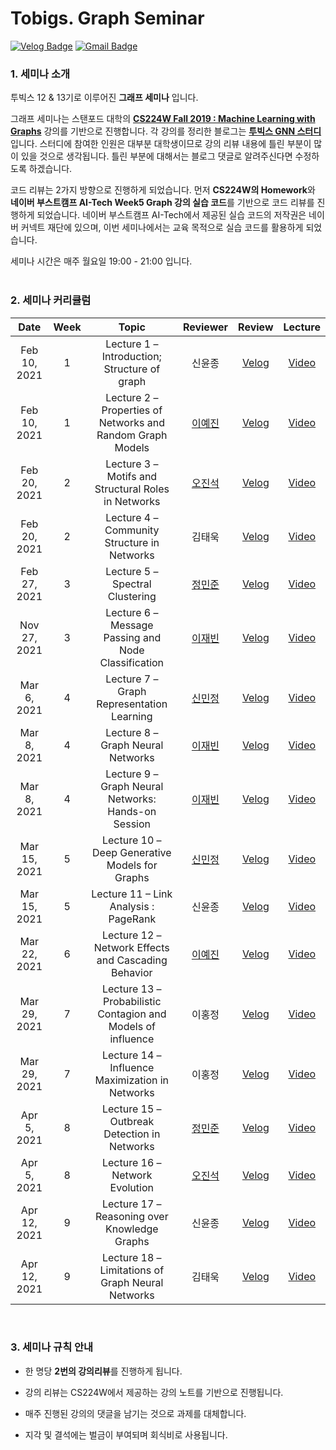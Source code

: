 # Tobigs. Graph Seminar


[![Velog Badge](https://img.shields.io/badge/tobigs.gnn1213-20c997?style=flat-square&logo=Vimeo&logoColor=white&logoWidth=10&link=https://velog.io/@tobigs-gnn1213/series)](https://velog.io/@tobigs-gnn1213/series)
[![Gmail Badge](https://img.shields.io/badge/-Gmail-d14836?style=flat-square&logo=Gmail&logoColor=white&logoWidth=10&&link=mailto:tobigs.gnn1213@gmail.com)](mailto:tobigs.gnn1213@gmail.com)

### 1. 세미나 소개

투빅스 12 & 13기로 이루어진 **그래프 세미나** 입니다.

그래프 세미나는 스탠포드 대학의 **[CS224W Fall 2019 : Machine Learning with Graphs](http://snap.stanford.edu/class/cs224w-2019/)** 강의를 기반으로 진행합니다.
각 강의를 정리한 블로그는 **[투빅스 GNN 스터디](https://velog.io/@tobigs-gnn1213/series/Part1-CS224W)** 입니다. 스터디에 참여한 인원은 대부분 대학생이므로 강의 리뷰 내용에 틀린 부분이 많이 있을 것으로 생각됩니다. 틀린 부분에 대해서는 블로그 댓글로 알려주신다면 수정하도록 하겠습니다.

코드 리뷰는 2가지 방향으로 진행하게 되었습니다. 먼저 **CS224W의 Homework**와 **네이버 부스트캠프 AI-Tech Week5 Graph 강의 실습 코드**를 기반으로 코드 리뷰를 진행하게 되었습니다. 네이버 부스트캠프 AI-Tech에서 제공된 실습 코드의 저작권은 네이버 커넥트 재단에 있으며, 이번 세미나에서는 교육 목적으로 실습 코드를 활용하게 되었습니다.

세미나 시간은 매주 월요일 19:00 - 21:00 입니다.
<br/>
<br/>

### 2. 세미나 커리큘럼

|   Date  | Week | Topic | Reviewer |   Review   |  Lecture  |
|:-------:|:------:|:------------------------------------:|:----------:|:---------:|:--------:|
| Feb 10, 2021 | 1 | Lecture 1 – Introduction; Structure of graph | 신윤종 | [Velog](https://velog.io/@tobigs-gnn1213/1.-Introduction-Structure-of-graph) | [Video](https://www.youtube.com/watch?v=uEPPnR22fxg&list=PL-Y8zK4dwCrQyASidb2mjj_itW2-YYx6-&index=1)
| Feb 10, 2021 | 1 | Lecture 2 – Properties of Networks and Random Graph Models | [이예진](https://github.com/cryingjin) | [Velog](https://velog.io/@tobigs-gnn1213/CS224W-Lecture-2-Properties-of-Networks-and-Random-Graph-Models) | [Video](https://www.youtube.com/watch?v=erMiEFGRsIk&list=PL-Y8zK4dwCrQyASidb2mjj_itW2-YYx6-&index=2)
| Feb 20, 2021 | 2 | Lecture 3 – Motifs and Structural Roles in Networks | [오진석](https://github.com/jinseock95) | [Velog](https://velog.io/@tobigs-gnn1213/3.-Motifs-and-Structural-Roles-in-Networks) | [Video](https://www.youtube.com/watch?v=sdpqpj8g6YY&list=PL-Y8zK4dwCrQyASidb2mjj_itW2-YYx6-&index=3)
| Feb 20, 2021 | 2 | Lecture 4 – Community Structure in Networks | 김태욱 | [Velog](https://velog.io/@tobigs-gnn1213/4.-Community-Structure-in-Networks) | [Video](https://www.youtube.com/watch?v=Q7CHFo8UdPU&list=PL-Y8zK4dwCrQyASidb2mjj_itW2-YYx6-&index=4)
| Feb 27, 2021 | 3 | Lecture 5 – Spectral Clustering | [정민준](https://github.com/minjoong507) | [Velog](https://velog.io/@tobigs-gnn1213/5.-Spectral-Clustering) | [Video](https://www.youtube.com/watch?v=VIu-ORmRspA&list=PL-Y8zK4dwCrQyASidb2mjj_itW2-YYx6-&index=5)
| Nov 27, 2021 | 3 | Lecture 6 – Message Passing and Node Classification | [이재빈](https://github.com/jbeen2) |  [Velog](https://velog.io/@tobigs-gnn1213/6.-Message-Passing-and-Node-Classification) | [Video](https://www.youtube.com/watch?v=hTV44YH8Hd0&list=PL-Y8zK4dwCrQyASidb2mjj_itW2-YYx6-&index=6)
| Mar 6, 2021 | 4 | Lecture 7 – Graph Representation Learning | [신민정](https://github.com/minjung-s) | [Velog](https://velog.io/@tobigs-gnn1213/7.-Graph-Representation-Learning) | [Video](https://www.youtube.com/watch?v=4PTOhI8IWTo&list=PL-Y8zK4dwCrQyASidb2mjj_itW2-YYx6-&index=7)
| Mar 8, 2021 | 4 | Lecture 8 – Graph Neural Networks | [이재빈](https://github.com/jbeen2) | [Velog](https://velog.io/@tobigs-gnn1213/8.-Graph-Neural-Networks) | [Video](https://www.youtube.com/watch?v=LdK9HzBAR8c&list=PL-Y8zK4dwCrQyASidb2mjj_itW2-YYx6-&index=8)
| Mar 8, 2021 | 4 | Lecture 9 – Graph Neural Networks: Hands-on Session | [이재빈](https://github.com/jbeen2) | [Velog](https://velog.io/@tobigs-gnn1213/9.-Graph-Neural-Networks-Hands-on-Session) | [Video](https://youtu.be/X_fmiIy_YyI)
| Mar 15, 2021 | 5 | Lecture 10 – Deep Generative Models for Graphs | [신민정](https://github.com/minjung-s) | [Velog](https://velog.io/@tobigs-gnn1213/Deep-Generative-Model-for-Graphs) | [Video](https://www.youtube.com/watch?v=enyym0s94iY&list=PL-Y8zK4dwCrQyASidb2mjj_itW2-YYx6-&index=10)
| Mar 15, 2021 | 5 | Lecture 11 – Link Analysis : PageRank | 신윤종 | [Velog](https://velog.io/@tobigs-gnn1213/11.-Link-Analysis-PageRank) | [Video](https://www.youtube.com/watch?v=QD_NN6WUh9s&list=PL-Y8zK4dwCrQyASidb2mjj_itW2-YYx6-&index=11)
| Mar 22, 2021 | 6 | Lecture 12 – Network Effects and Cascading Behavior | [이예진](https://github.com/cryingjin) | [Velog](https://velog.io/@tobigs-gnn1213/12.Network-Effects-and-Cascading-Behavior) | [Video](https://www.youtube.com/watch?v=50D4kA0gOPw&list=PL-Y8zK4dwCrQyASidb2mjj_itW2-YYx6-&index=12)
| Mar 29, 2021 | 7 | Lecture 13 – Probabilistic Contagion and Models of influence | 이홍정 |[Velog](https://velog.io/@tobigs-gnn1213/13.-Probabilistic-Contagion-and-Models-of-Influence) |  [Video](https://www.youtube.com/watch?v=0VWQdbyFmtU&list=PL-Y8zK4dwCrQyASidb2mjj_itW2-YYx6-&index=13)
| Mar 29, 2021 | 7 | Lecture 14 – Influence Maximization in Networks | 이홍정 | [Velog](https://velog.io/@tobigs-gnn1213/Influence-Maximization-in-Networks-xoljzlmm) | [Video](https://www.youtube.com/watch?v=hstYPmdW8PU&list=PL-Y8zK4dwCrQyASidb2mjj_itW2-YYx6-&index=14)
| Apr 5, 2021 | 8 | Lecture 15 – Outbreak Detection in Networks | [정민준](https://github.com/minjoong507) | [Velog](https://velog.io/@tobigs-gnn1213/15.-Outbreak-Detection-in-Networks) | [Video](https://www.youtube.com/watch?v=fYOq5IX18JY&list=PL-Y8zK4dwCrQyASidb2mjj_itW2-YYx6-&index=15)
| Apr 5, 2021 | 8 | Lecture 16 – Network Evolution | [오진석](https://github.com/jinseock95) | [Velog](https://velog.io/@tobigs-gnn1213/16.-Network-Evolution) | [Video](https://www.youtube.com/watch?v=3pramEtovus&list=PL-Y8zK4dwCrQyASidb2mjj_itW2-YYx6-&index=16)
| Apr 12, 2021 | 9 | Lecture 17 – Reasoning over Knowledge Graphs | 신윤종 | [Velog](https://velog.io/@tobigs-gnn1213/17.-Reasoning-over-Knowledge-Graphs) | [Video](https://www.youtube.com/watch?v=izK_u0appck&list=PL-Y8zK4dwCrQyASidb2mjj_itW2-YYx6-&index=17)
| Apr 12, 2021 | 9 | Lecture 18 – Limitations of Graph Neural Networks | 김태욱 | [Velog](https://velog.io/@tobigs-gnn1213/Limitations-of-Graph-Neural-Networks) | [Video](https://www.youtube.com/watch?v=BqZWbRivm8g&list=PL-Y8zK4dwCrQyASidb2mjj_itW2-YYx6-&index=18)
<br/>

### 3. 세미나 규칙 안내

- 한 명당 **2번의 강의리뷰**를 진행하게 됩니다.

- 강의 리뷰는 CS224W에서 제공하는 강의 노트를 기반으로 진행됩니다.

- 매주 진행된 강의의 댓글을 남기는 것으로 과제를 대체합니다.

- 지각 및 결석에는 벌금이 부여되며 회식비로 사용됩니다.
